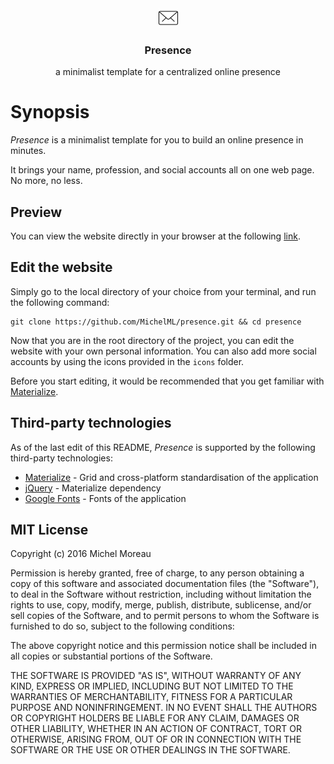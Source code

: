 <div align="center">
<img src='icons/mail.png'>
<h3 style="text-decordation:none;">Presence</h3>
<p>a minimalist template for a centralized online presence</p>
</div>
<h1>Synopsis</h1>   
  
_Presence_ is a minimalist template for you to build an online presence in minutes.

It brings your name, profession, and social accounts all on one web page. No more, no less. 
  
  
## Preview  
You can view the website directly in your browser at the following [link](https://michelml.github.io/presence/).  
## Edit the website
Simply go to the local directory of your choice from your terminal, and run the following command:    

```  
git clone https://github.com/MichelML/presence.git && cd presence
```
Now that you are in the root directory of the project, you can edit the website with your own personal information. You can also add more social accounts by using the icons provided in the `icons` folder.   
  
Before you start editing, it would be recommended that you get familiar with [Materialize](http://materializecss.com/).
       
    
## Third-party technologies    
As of the last edit of this README, _Presence_ is supported by the following third-party technologies:   
 
* [Materialize](http://materializecss.com/) - Grid and cross-platform standardisation of the application  
* [jQuery](https://jquery.com/) - Materialize dependency   
* [Google Fonts](https://www.google.com/fonts) - Fonts of the application  

    
## MIT License    
Copyright (c) 2016 Michel Moreau  
  
Permission is hereby granted, free of charge, to any person obtaining a copy of this software and associated documentation files (the "Software"), to deal in the Software without restriction, including without limitation the rights to use, copy, modify, merge, publish, distribute, sublicense, and/or sell copies of the Software, and to permit persons to whom the Software is furnished to do so, subject to the following conditions:  
  
The above copyright notice and this permission notice shall be included in all copies or substantial portions of the Software.  
  
THE SOFTWARE IS PROVIDED "AS IS", WITHOUT WARRANTY OF ANY KIND, EXPRESS OR IMPLIED, INCLUDING BUT NOT LIMITED TO THE WARRANTIES OF MERCHANTABILITY, FITNESS FOR A PARTICULAR PURPOSE AND NONINFRINGEMENT. IN NO EVENT SHALL THE AUTHORS OR COPYRIGHT HOLDERS BE LIABLE FOR ANY CLAIM, DAMAGES OR OTHER LIABILITY, WHETHER IN AN ACTION OF CONTRACT, TORT OR OTHERWISE, ARISING FROM, OUT OF OR IN CONNECTION WITH THE SOFTWARE OR THE USE OR OTHER DEALINGS IN THE SOFTWARE.  

